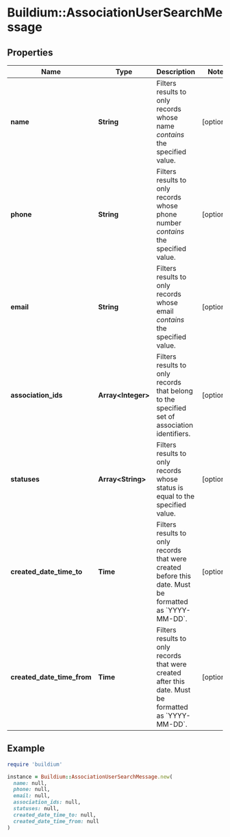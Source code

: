# Buildium::AssociationUserSearchMessage

## Properties

| Name | Type | Description | Notes |
| ---- | ---- | ----------- | ----- |
| **name** | **String** | Filters results to only records whose name *contains* the specified value. | [optional] |
| **phone** | **String** | Filters results to only records whose phone number *contains* the specified value. | [optional] |
| **email** | **String** | Filters results to only records whose email *contains* the specified value. | [optional] |
| **association_ids** | **Array&lt;Integer&gt;** | Filters results to only records that belong to the specified set of association identifiers. | [optional] |
| **statuses** | **Array&lt;String&gt;** | Filters results to only records whose status is equal to the specified value. | [optional] |
| **created_date_time_to** | **Time** | Filters results to only records that were created before this date. Must be formatted as &#x60;YYYY-MM-DD&#x60;. | [optional] |
| **created_date_time_from** | **Time** | Filters results to only records that were created after this date. Must be formatted as &#x60;YYYY-MM-DD&#x60;. | [optional] |

## Example

```ruby
require 'buildium'

instance = Buildium::AssociationUserSearchMessage.new(
  name: null,
  phone: null,
  email: null,
  association_ids: null,
  statuses: null,
  created_date_time_to: null,
  created_date_time_from: null
)
```

